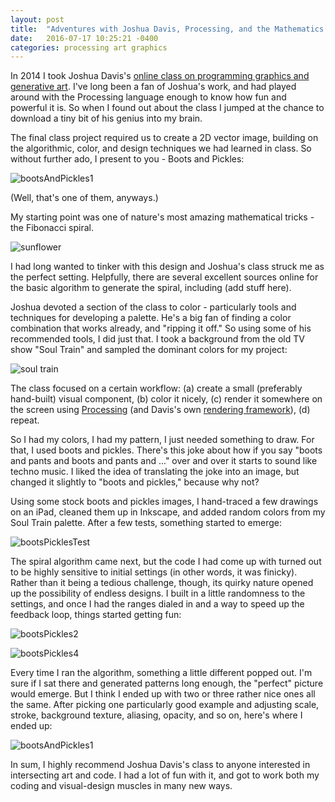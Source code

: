 ```yaml
---
layout: post
title:  "Adventures with Joshua Davis, Processing, and the Mathematics of Nature"
date:   2016-07-17 10:25:21 -0400
categories: processing art graphics
---
```


In 2014 I took Joshua Davis's [online class on programming graphics and generative art](https://www.skillshare.com/classes/design/Programming-Graphics-I-Introduction-to-Generative-Art/782118657). I've long been a fan of Joshua's work, and had played around with the Processing language enough to know how fun and powerful it is. So when I found out about the class I jumped at the chance to download a tiny bit of his genius into my brain.

The final class project required us to create a 2D vector image, building on the algorithmic, color, and design techniques we had learned in class. So without further ado, I present to you - Boots and Pickles:

![bootsAndPickles1](/img/bp/bootsPickles3.jpg)

(Well, that's one of them, anyways.)

My starting point was one of nature's most amazing mathematical tricks - the Fibonacci spiral.

![sunflower](/img/bp/sunflower.jpg)

I had long wanted to tinker with this design and Joshua's class struck me as the perfect setting. Helpfully, there are several excellent sources online for the basic algorithm to generate the spiral, including (add stuff here).

Joshua devoted a section of the class to color - particularly tools and techniques for developing a palette. He's a big fan of finding a color combination that works already, and "ripping it off." So using some of his recommended tools, I did just that. I took a background from the old TV show "Soul Train" and sampled the dominant colors for my project:

![soul train](/img/bp/product-bg-desktop-soultrain.jpg)

The class focused on a certain workflow: (a) create a small (preferably hand-built) visual component, (b) color it nicely, (c) render it somewhere on the screen using [Processing](https://processing.org/) (and Davis's own [rendering framework](http://www.hypeframework.org/)), (d) repeat.

So I had my colors, I had my pattern, I just needed something to draw. For that, I used boots and pickles. There's this joke about how if you say "boots and pants and boots and pants and ..." over and over it starts to sound like techno music. I liked the idea of translating the joke into an image, but changed it slightly to "boots and pickles," because why not?

Using some stock boots and pickles images, I hand-traced a few drawings on an iPad, cleaned them up in Inkscape, and added random colors from my Soul Train palette. After a few tests, something started to emerge:

![bootsPicklesTest](/img/bp/render-000066.jpg)

The spiral algorithm came next, but the code I had come up with turned out to be highly sensitive to initial settings (in other words, it was finicky). Rather than it being a tedious challenge, though, its quirky nature opened up the possibility of endless designs. I built in a little randomness to the settings, and once I had the ranges dialed in and a way to speed up the feedback loop, things started getting fun:

![bootsPickles2](/img/bp/render-000064-raw.jpg)

![bootsPickles4](/img/bp/render-000114-raw.jpg)

Every time I ran the algorithm, something a little different popped out. I'm sure if I sat there and generated patterns long enough, the "perfect" picture would emerge. But I think I ended up with two or three rather nice ones all the same. After picking one particularly good example and adjusting scale, stroke, background texture, aliasing, opacity, and so on, here's where I ended up:

![bootsAndPickles1](/img/bp/bootsPickles3.jpg)

In sum, I highly recommend Joshua Davis's class to anyone interested in intersecting art and code. I had a lot of fun with it, and got to work both my coding and visual-design muscles in many new ways.
